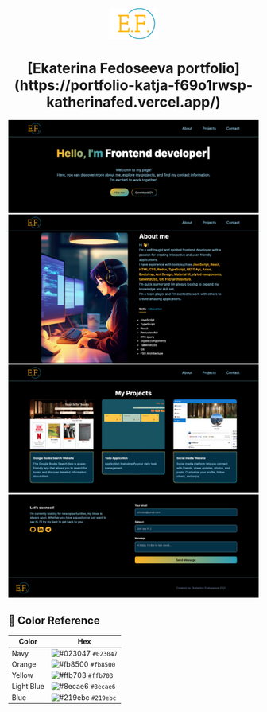 <div align="center">
<img alt="logo E.F." width="100" src='/public/logo.png' />
</div>
<h1 align="center">
  [Ekaterina Fedoseeva portfolio](https://portfolio-katja-f69o1rwsp-katherinafed.vercel.app/)
</h1>

![main section](/public/readme/main.png)
![about section](/public/readme/about.png)
![projects section](/public/readme/projects.png)
![contact section](/public/readme/contact.png)

## 🎨 Color Reference

| Color      | Hex                                                                |
| ---------- | ------------------------------------------------------------------ |
| Navy       | ![#023047](https://via.placeholder.com/10/023047?text=+) `#023047` |
| Orange     | ![#fb8500](https://via.placeholder.com/10/fb8500?text=+) `#fb8500` |
| Yellow     | ![#ffb703](https://via.placeholder.com/10/ffb703?text=+) `#ffb703` |
| Light Blue | ![#8ecae6](https://via.placeholder.com/10/8ecae6?text=+) `#8ecae6` |
| Blue       | ![#219ebc](https://via.placeholder.com/10/219ebc?text=+) `#219ebc` |
